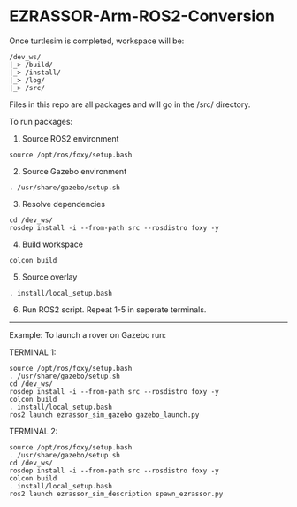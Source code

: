 # EZRASSOR-Arm-ROS2-Conversion

Once turtlesim is completed, workspace will be:

```
/dev_ws/
|_> /build/
|_> /install/
|_> /log/
|_> /src/
```

Files in this repo are all packages and will go in the /src/ directory.

To run packages:

1) Source ROS2 environment
```
source /opt/ros/foxy/setup.bash
```

2) Source Gazebo environment
```
. /usr/share/gazebo/setup.sh
```

3)  Resolve dependencies
```
cd /dev_ws/
rosdep install -i --from-path src --rosdistro foxy -y
```

4) Build workspace
```
colcon build
```

5) Source overlay
```
. install/local_setup.bash
```

6) Run ROS2 script. Repeat 1-5 in seperate terminals.

-------------------------------------------------------

Example: To launch a rover on Gazebo run:

TERMINAL 1:
```
source /opt/ros/foxy/setup.bash
. /usr/share/gazebo/setup.sh
cd /dev_ws/
rosdep install -i --from-path src --rosdistro foxy -y
colcon build
. install/local_setup.bash
ros2 launch ezrassor_sim_gazebo gazebo_launch.py
```

TERMINAL 2:
```
source /opt/ros/foxy/setup.bash
. /usr/share/gazebo/setup.sh
cd /dev_ws/
rosdep install -i --from-path src --rosdistro foxy -y
colcon build
. install/local_setup.bash
ros2 launch ezrassor_sim_description spawn_ezrassor.py
```
